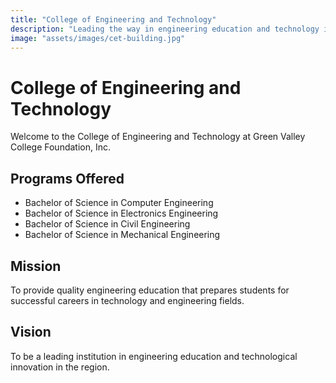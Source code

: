 ```yaml
---
title: "College of Engineering and Technology"
description: "Leading the way in engineering education and technology innovation"
image: "assets/images/cet-building.jpg"
---
```


# College of Engineering and Technology

Welcome to the College of Engineering and Technology at Green Valley College Foundation, Inc.

## Programs Offered

- Bachelor of Science in Computer Engineering
- Bachelor of Science in Electronics Engineering
- Bachelor of Science in Civil Engineering
- Bachelor of Science in Mechanical Engineering

## Mission

To provide quality engineering education that prepares students for successful careers in technology and engineering fields.

## Vision

To be a leading institution in engineering education and technological innovation in the region.

